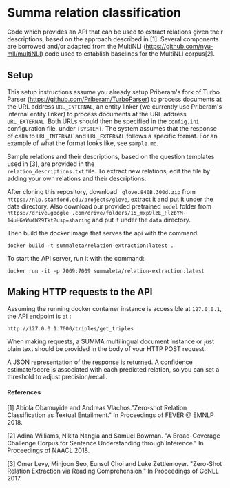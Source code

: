 # Summa relation classification


Code which provides an API that can be used to extract relations given their descriptions, based on 
the 
approach described in [1]. Several 
components are borrowed and/or adapted from the MultiNLI (https://github.com/nyu-mll/multiNLI) code used to establish
 baselines for the MultiNLI corpus[2].

## Setup
This setup instructions assume you already setup Priberam's fork of Turbo Parser (https://github.com/Priberam/TurboParser) to process documents at the URL address `URL_INTERNAL`, an entity linker (we currently use 
Priberam's internal entity linker) to process documents at the URL address `URL_EXTERNAL`. Both URLs should then be 
specified in the `config.ini` configuration file, under 
 `[SYSTEM]`. The system assumes that the response of calls to `URL_INTERNAL` and `URL_EXTERNAL` follows a specific format. For an example of what the format looks like, see `sample.md`.

Sample relations and their descriptions, based on the question templates used in [3], are provided in the  
`relation_descriptions.txt` file.
 To extract new 
relations, edit the file by adding your own relations and their descriptions. 
 
After cloning this repository, download ` glove.840B.300d.zip` from `https://nlp.stanford.edu/projects/glove`, 
extract it and put it under the data directory. Also download our provided pretrained `model` folder from 
`https://drive.google
.com/drive/folders/15_mxp9lzE_FlzbYM-14uH6sWu4W29Tkt?usp=sharing` and put it under the `data` directory.

Then build the docker image that serves the api with the command:

```
docker build -t summaleta/relation-extraction:latest .

```
To start the API server, run it with the command:
```
docker run -it -p 7009:7009 summaleta/relation-extraction:latest

```
## Making HTTP requests to the API

Assuming the running docker container instance is accessible at `127.0.0.1`, the API endpoint is at :

`http://127.0.0.1:7000/triples/get_triples`

When making requests, a SUMMA multilingual document instance or just plain text should be provided in the body of 
your HTTP
POST request.

A JSON representation of the response is returned. A confidence estimate/score is associated with each predicted 
relation, so you can set a threshold to adjust precision/recall.
  
  
#### References
[1] Abiola Obamuyide and Andreas Vlachos."Zero-shot Relation Classification as Textual Entailment." In 
Proceedings of FEVER @ EMNLP 2018.

[2] Adina Williams, Nikita Nangia and Samuel Bowman. "A Broad-Coverage Challenge Corpus for Sentence Understanding 
through Inference." In Proceedings of NAACL 2018.

[3] Omer Levy, Minjoon Seo, Eunsol Choi and Luke Zettlemoyer. "Zero-Shot Relation Extraction via Reading Comprehension."
 In Proceedings of CoNLL 2017.